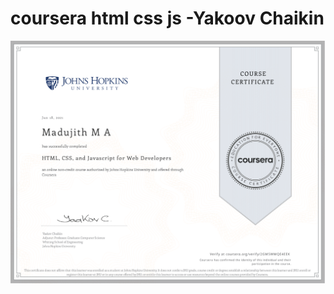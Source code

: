 # coursera html css js -Yakoov Chaikin
![certificate image](https://github.com/MadujithGowda/coursera-html-css-js/blob/main/certificate.png)                      
